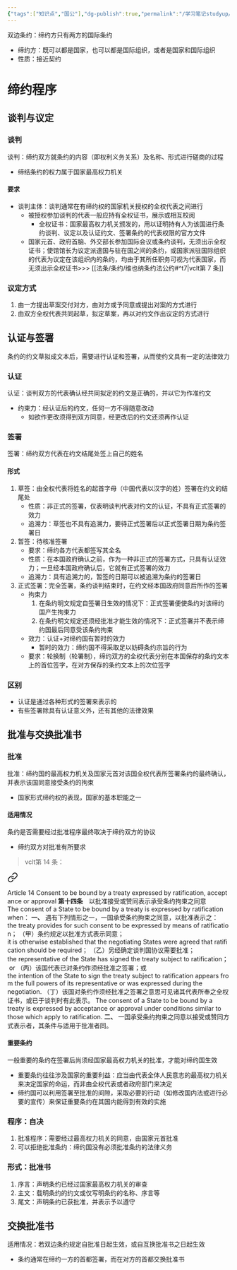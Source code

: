 ```yaml
---
{"tags":["知识点","国公"],"dg-publish":true,"permalink":"/学习笔记studyup/国际公法/双边条约/","dgPassFrontmatter":true,"created":"2024-11-05T10:33:09.673+08:00","updated":"2024-11-12T11:24:21.253+08:00"}
---
```


双边条约：缔约方只有两方的国际条约
- 缔约方：既可以都是国家，也可以都是国际组织，或者是国家和国际组织
- 性质：接近契约
# 缔约程序
## 谈判与议定
### 谈判
谈判：缔约双方就条约的内容（即权利义务关系）及名称、形式进行磋商的过程
- 缔结条约的权力属于国家最高权力机关
#### 要求
- 谈判主体：谈判通常在有缔约权的国家机关授权的全权代表之间进行
	- 被授权参加谈判的代表一般应持有全权证书，展示或相互校阅
		- 全权证书：国家最高权力机关颁发的，用以证明持有人为该国进行条约谈判、议定以及认证约文、签署条约的代表权限的官方文件
	- 国家元首、政府首脑、外交部长参加国际会议或条约谈判，无须出示全权证书；使馆馆长为议定派遣国与驻在国之间的条约，或国家派驻国际组织的代表为议定在该组织内的条约，均由于其所任职务可视为代表国家，而无须出示全权证书>>> [[法条/条约/维也纳条约法公约#^t7\|vclt第 7 条]]
### 议定方式
1. 由一方提出草案交付对方，由对方或予同意或提出对案的方式进行
2. 由双方全权代表共同起草，拟定草案，再以对约文作出议定的方式进行
## 认证与签署
条约的约文草拟成文本后，需要进行认证和签署，从而使约文具有一定的法律效力
### 认证
认证：谈判双方的代表确认经共同拟定的约文是正确的，并以它为作准约文
- 约束力：经认证后的约文，任何一方不得随意改动
	- 如欲作更改须得到双方同意，经更改后的约文还须再作认证
### 签署
签署：缔约双方代表在约文结尾处签上自己的姓名
#### 形式
1. 草签：由全权代表将姓名的起首字母（中国代表以汉字的姓）签署在约文的结尾处
	- 性质：非正式的签署，仅表明谈判代表对约文的认证，不具有正式签署的效力
	- 追溯力：草签也不具有追溯力，要待正式签署后以正式签署日期为条约签署日
2. 暂签：待核准签署
	- 要求：缔约各方代表都签写其全名
	- 性质：在本国政府确认之前，作为一种非正式的签署方式，只具有认证效力；一旦经本国政府确认后，它就有正式签署的效力
	- 追溯力：具有追溯力的，暂签的日期可以被追溯为条约的签署日
3. 正式签署：完全签署，条约谈判结束时，在约文经本国政府同意后所作的签署
	- 拘束力
		1. 在条约明文规定自签署日生效的情况下：正式签署便使条约对该缔约国产生拘束力
		2. 在条约明文规定还须经批准才能生效的情况下：正式签署并不表示缔约国最后同意受该条约拘束
	- 效力：认证+对缔约国有暂时的效力
		- 暂时的效力：缔约国不得采取足以妨碍条约宗旨的行为
	- 要求：轮换制（轮署制），缔约双方的全权代表分别在本国保存的条约文本上的首位签字，在对方保存的条约文本上的次位签字
### 区别
- 认证是通过各种形式的签署来表示的
- 有些签署除具有认证意义外，还有其他的法律效果
## 批准与交换批准书
### 批准
批准：缔约国的最高权力机关及国家元首对该国全权代表所签署条约的最终确认，并表示该国同意接受条约的拘束
- 国家形式缔约权的表现，国家的基本职能之一
#### 适用情况
条约是否需要经过批准程序最终取决于缔约双方的协议
- 缔约双方对批准有所要求
>vclt第 14 条：
<div class="transclusion internal-embed is-loaded"><a class="markdown-embed-link" href="////#t14" aria-label="Open link"><svg xmlns="http://www.w3.org/2000/svg" width="24" height="24" viewBox="0 0 24 24" fill="none" stroke="currentColor" stroke-width="2" stroke-linecap="round" stroke-linejoin="round" class="svg-icon lucide-link"><path d="M10 13a5 5 0 0 0 7.54.54l3-3a5 5 0 0 0-7.07-7.07l-1.72 1.71"></path><path d="M14 11a5 5 0 0 0-7.54-.54l-3 3a5 5 0 0 0 7.07 7.07l1.71-1.71"></path></svg></a><div class="markdown-embed">



Article 14 Consent to be bound by a treaty expressed by ratification, acceptance or approval
**第十四条**　以批准接受或赞同表示承受条约拘束之同意
The consent of a State to be bound by a treaty is expressed by ratification when：
**一、** 遇有下列情形之一，一国承受条约拘束之同意，以批准表示之：
the treaty provides for such consent to be expressed by means of ratification；
（甲）条约规定以批准方式表示同意；
it is otherwise established that the negotiating States were agreed that ratification should be required；
（乙）另经确定谈判国协议需要批准；
the representative of the State has signed the treaty subject to ratification； or
（丙）该国代表已对条约作须经批准之签署；或
the intention of the State to sign the treaty subject to ratification appears from the full powers of its representative or was expressed during the negotiation.
（丁）该国对条约作须经批准之签署之意思可见诸其代表所奉之全权证书，或已于谈判时有此表示。
The consent of a State to be bound by a treaty is expressed by acceptance or approval under conditions similar to those which apply to ratification.
**二、** 一国承受条约拘束之同意以接受或赞同方式表示者，其条件与适用于批准者同。 

</div></div>

#### 重要条约
一般重要的条约在签署后尚须经国家最高权力机关的批准，才能对缔约国生效
- 重要条约往往涉及国家的重要利益：应当由代表全体人民意志的最高权力机关来决定国家的命运，而非由全权代表或者政府部门来决定
- 缔约国可以利用签署至批准的间隙，采取必要的行动（如修改国内法或进行必要的宣传）来保证重要条约在其国内能得到有效的实施
### 程序：自决
1. 批准程序：需要经过最高权力机关的同意，由国家元首批准
2. 可以拒绝批准条约：缔约国没有必须批准条约的法律义务
### 形式：批准书
1. 序言：声明条约已经过国家最高权力机关的审查
2. 主文：载明条约的约文或仅写明条约的名称、序言等
3. 尾文：声明条约已获批准，并表示予以遵守
## 交换批准书
适用情况：若双边条约规定自批准日起生效，或自互换批准书之日起生效
- 条约通常在缔约一方的首都签署，而在对方的首都交换批准书